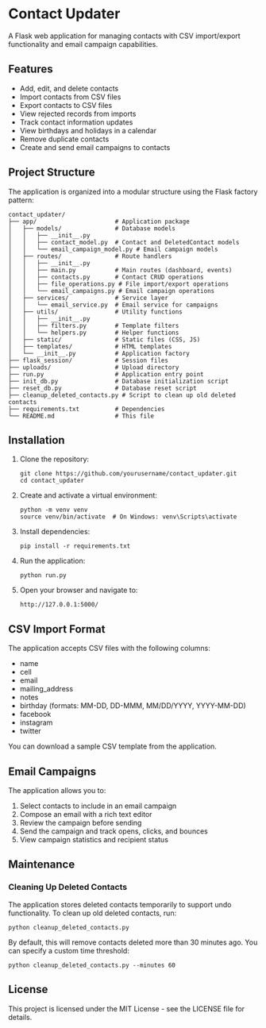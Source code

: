 # Contact Updater

A Flask web application for managing contacts with CSV import/export functionality and email campaign capabilities.

## Features

- Add, edit, and delete contacts
- Import contacts from CSV files
- Export contacts to CSV files
- View rejected records from imports
- Track contact information updates
- View birthdays and holidays in a calendar
- Remove duplicate contacts
- Create and send email campaigns to contacts

## Project Structure

The application is organized into a modular structure using the Flask factory pattern:

```
contact_updater/
├── app/                      # Application package
│   ├── models/               # Database models
│   │   ├── __init__.py
│   │   ├── contact_model.py  # Contact and DeletedContact models
│   │   └── email_campaign_model.py # Email campaign models
│   ├── routes/               # Route handlers
│   │   ├── __init__.py
│   │   ├── main.py           # Main routes (dashboard, events)
│   │   ├── contacts.py       # Contact CRUD operations
│   │   ├── file_operations.py # File import/export operations
│   │   └── email_campaigns.py # Email campaign operations
│   ├── services/             # Service layer
│   │   └── email_service.py  # Email service for campaigns
│   ├── utils/                # Utility functions
│   │   ├── __init__.py
│   │   ├── filters.py        # Template filters
│   │   └── helpers.py        # Helper functions
│   ├── static/               # Static files (CSS, JS)
│   ├── templates/            # HTML templates
│   └── __init__.py           # Application factory
├── flask_session/            # Session files
├── uploads/                  # Upload directory
├── run.py                    # Application entry point
├── init_db.py                # Database initialization script
├── reset_db.py               # Database reset script
├── cleanup_deleted_contacts.py # Script to clean up old deleted contacts
├── requirements.txt          # Dependencies
└── README.md                 # This file
```

## Installation

1. Clone the repository:
   ```
   git clone https://github.com/yourusername/contact_updater.git
   cd contact_updater
   ```

2. Create and activate a virtual environment:
   ```
   python -m venv venv
   source venv/bin/activate  # On Windows: venv\Scripts\activate
   ```

3. Install dependencies:
   ```
   pip install -r requirements.txt
   ```

4. Run the application:
   ```
   python run.py
   ```

5. Open your browser and navigate to:
   ```
   http://127.0.0.1:5000/
   ```

## CSV Import Format

The application accepts CSV files with the following columns:
- name
- cell
- email
- mailing_address
- notes
- birthday (formats: MM-DD, DD-MMM, MM/DD/YYYY, YYYY-MM-DD)
- facebook
- instagram
- twitter

You can download a sample CSV template from the application.

## Email Campaigns

The application allows you to:
1. Select contacts to include in an email campaign
2. Compose an email with a rich text editor
3. Review the campaign before sending
4. Send the campaign and track opens, clicks, and bounces
5. View campaign statistics and recipient status

## Maintenance

### Cleaning Up Deleted Contacts

The application stores deleted contacts temporarily to support undo functionality. To clean up old deleted contacts, run:

```
python cleanup_deleted_contacts.py
```

By default, this will remove contacts deleted more than 30 minutes ago. You can specify a custom time threshold:

```
python cleanup_deleted_contacts.py --minutes 60
```

## License

This project is licensed under the MIT License - see the LICENSE file for details.
